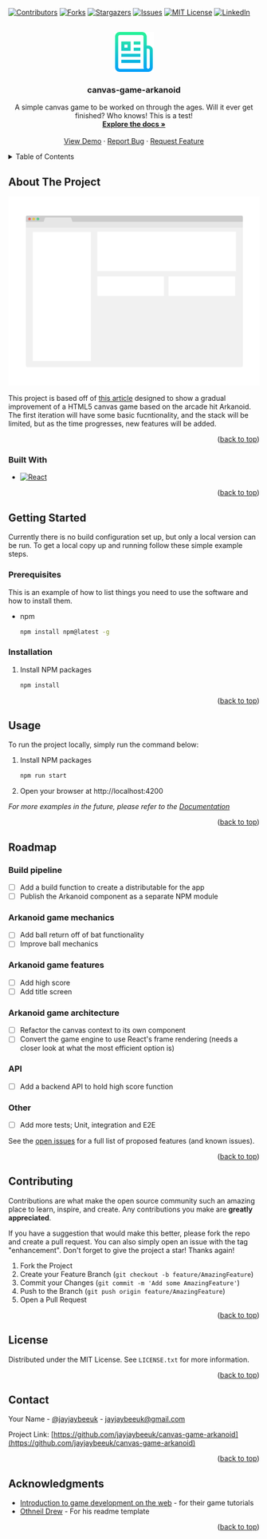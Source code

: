 <!-- Improved compatibility of back to top link: See: https://github.com/othneildrew/Best-README-Template/pull/73 -->

<a name="readme-top"></a>

<!--
*** Thanks for checking out the Best-README-Template. If you have a suggestion
*** that would make this better, please fork the repo and create a pull request
*** or simply open an issue with the tag "enhancement".
*** Don't forget to give the project a star!
*** Thanks again! Now go create something AMAZING! :D
-->

<!-- PROJECT SHIELDS -->
<!--
*** I'm using markdown "reference style" links for readability.
*** Reference links are enclosed in brackets [ ] instead of parentheses ( ).
*** See the bottom of this document for the declaration of the reference variables
*** for contributors-url, forks-url, etc. This is an optional, concise syntax you may use.
*** https://www.markdownguide.org/basic-syntax/#reference-style-links
-->

[![Contributors][contributors-shield]][contributors-url]
[![Forks][forks-shield]][forks-url]
[![Stargazers][stars-shield]][stars-url]
[![Issues][issues-shield]][issues-url]
[![MIT License][license-shield]][license-url]
[![LinkedIn][linkedin-shield]][linkedin-url]

<!-- PROJECT LOGO -->
<br />
<div align="center">
  <a href="https://github.com/jayjaybeeuk/canvas-game-arkanoid">
    <img src="images/logo.png" alt="Logo" width="80" height="80">
  </a>

<h3 align="center">canvas-game-arkanoid</h3>

  <p align="center">
    A simple canvas game to be worked on through the ages. Will it ever get finished? Who knows! This is a test!
    <br />
    <a href="https://github.com/jayjaybeeuk/canvas-game-arkanoid"><strong>Explore the docs »</strong></a>
    <br />
    <br />
    <a href="https://github.com/jayjaybeeuk/canvas-game-arkanoid">View Demo</a>
    ·
    <a href="https://github.com/jayjaybeeuk/canvas-game-arkanoid/issues">Report Bug</a>
    ·
    <a href="https://github.com/jayjaybeeuk/canvas-game-arkanoid/issues">Request Feature</a>
  </p>
</div>

<!-- TABLE OF CONTENTS -->
<details>
  <summary>Table of Contents</summary>
  <ol>
    <li>
      <a href="#about-the-project">About The Project</a>
      <ul>
        <li><a href="#built-with">Built With</a></li>
      </ul>
    </li>
    <li>
      <a href="#getting-started">Getting Started</a>
      <ul>
        <li><a href="#prerequisites">Prerequisites</a></li>
        <li><a href="#installation">Installation</a></li>
      </ul>
    </li>
    <li><a href="#usage">Usage</a></li>
    <li><a href="#roadmap">Roadmap</a></li>
    <li><a href="#contributing">Contributing</a></li>
    <li><a href="#license">License</a></li>
    <li><a href="#contact">Contact</a></li>
    <li><a href="#acknowledgments">Acknowledgments</a></li>
  </ol>
</details>

<!-- ABOUT THE PROJECT -->

## About The Project

[![Product Name Screen Shot][product-screenshot]](https://example.com)

This project is based off of [this article](https://developer.mozilla.org/en-US/docs/Games/Introduction) designed to show a gradual improvement of a HTML5 canvas game based on the arcade hit Arkanoid. The first iteration will have some basic fucntionality, and the stack will be limited, but as the time progresses, new features will be added.

<p align="right">(<a href="#readme-top">back to top</a>)</p>

### Built With

- [![React][react.js]][react-url]

<p align="right">(<a href="#readme-top">back to top</a>)</p>

<!-- GETTING STARTED -->

## Getting Started

Currently there is no build configuration set up, but only a local version can be run. To get a local copy up and running follow these simple example steps.

### Prerequisites

This is an example of how to list things you need to use the software and how to install them.

- npm
  ```sh
  npm install npm@latest -g
  ```

### Installation

1. Install NPM packages
   ```sh
   npm install
   ```

<p align="right">(<a href="#readme-top">back to top</a>)</p>

<!-- USAGE EXAMPLES -->

## Usage

To run the project locally, simply run the command below:

1. Install NPM packages
   ```sh
   npm run start
   ```
2. Open your browser at http://localhost:4200

_For more examples in the future, please refer to the [Documentation](https://example.com)_

<p align="right">(<a href="#readme-top">back to top</a>)</p>

<!-- ROADMAP -->

## Roadmap

### Build pipeline

- [ ] Add a build function to create a distributable for the app
- [ ] Publish the Arkanoid component as a separate NPM module

### Arkanoid game mechanics

- [ ] Add ball return off of bat functionality
- [ ] Improve ball mechanics

### Arkanoid game features

- [ ] Add high score
- [ ] Add title screen

### Arkanoid game architecture

- [ ] Refactor the canvas context to its own component
- [ ] Convert the game engine to use React's frame rendering (needs a closer look at what the most efficient option is)

### API

- [ ] Add a backend API to hold high score function

### Other

- [ ] Add more tests; Unit, integration and E2E

See the [open issues](https://github.com/jayjaybeeuk/canvas-game-arkanoid/issues) for a full list of proposed features (and known issues).

<p align="right">(<a href="#readme-top">back to top</a>)</p>

<!-- CONTRIBUTING -->

## Contributing

Contributions are what make the open source community such an amazing place to learn, inspire, and create. Any contributions you make are **greatly appreciated**.

If you have a suggestion that would make this better, please fork the repo and create a pull request. You can also simply open an issue with the tag "enhancement".
Don't forget to give the project a star! Thanks again!

1. Fork the Project
2. Create your Feature Branch (`git checkout -b feature/AmazingFeature`)
3. Commit your Changes (`git commit -m 'Add some AmazingFeature'`)
4. Push to the Branch (`git push origin feature/AmazingFeature`)
5. Open a Pull Request

<p align="right">(<a href="#readme-top">back to top</a>)</p>

<!-- LICENSE -->

## License

Distributed under the MIT License. See `LICENSE.txt` for more information.

<p align="right">(<a href="#readme-top">back to top</a>)</p>

<!-- CONTACT -->

## Contact

Your Name - [@jayjaybeeuk](https://twitter.com/jayjaybeeuk) - jayjaybeeuk@gmail.com

Project Link: [https://github.com/jayjaybeeuk/canvas-game-arkanoid](https://github.com/jayjaybeeuk/canvas-game-arkanoid)

<p align="right">(<a href="#readme-top">back to top</a>)</p>

<!-- ACKNOWLEDGMENTS -->

## Acknowledgments

- [Introduction to game development on the web](https://developer.mozilla.org/en-US/docs/Games/Introduction) - for their game tutorials
- [Othneil Drew](https://github.com/othneildrew) - For his readme template

<p align="right">(<a href="#readme-top">back to top</a>)</p>

<!-- MARKDOWN LINKS & IMAGES -->
<!-- https://www.markdownguide.org/basic-syntax/#reference-style-links -->

[contributors-shield]: https://img.shields.io/github/contributors/jayjaybeeuk/canvas-game-arkanoid.svg?style=for-the-badge
[contributors-url]: https://github.com/jayjaybeeuk/canvas-game-arkanoid/graphs/contributors
[forks-shield]: https://img.shields.io/github/forks/jayjaybeeuk/canvas-game-arkanoid.svg?style=for-the-badge
[forks-url]: https://github.com/jayjaybeeuk/canvas-game-arkanoid/network/members
[stars-shield]: https://img.shields.io/github/stars/jayjaybeeuk/canvas-game-arkanoid.svg?style=for-the-badge
[stars-url]: https://github.com/jayjaybeeuk/canvas-game-arkanoid/stargazers
[issues-shield]: https://img.shields.io/github/issues/jayjaybeeuk/canvas-game-arkanoid.svg?style=for-the-badge
[issues-url]: https://github.com/jayjaybeeuk/canvas-game-arkanoid/issues
[license-shield]: https://img.shields.io/github/license/jayjaybeeuk/canvas-game-arkanoid.svg?style=for-the-badge
[license-url]: https://github.com/jayjaybeeuk/canvas-game-arkanoid/blob/master/LICENSE.txt
[linkedin-shield]: https://img.shields.io/badge/-LinkedIn-black.svg?style=for-the-badge&logo=linkedin&colorB=555
[linkedin-url]: https://linkedin.com/in/james-bolton-a3956115
[product-screenshot]: images/screenshot.png
[next.js]: https://img.shields.io/badge/next.js-000000?style=for-the-badge&logo=nextdotjs&logoColor=white
[next-url]: https://nextjs.org/
[react.js]: https://img.shields.io/badge/React-20232A?style=for-the-badge&logo=react&logoColor=61DAFB
[react-url]: https://reactjs.org/
[vue.js]: https://img.shields.io/badge/Vue.js-35495E?style=for-the-badge&logo=vuedotjs&logoColor=4FC08D
[vue-url]: https://vuejs.org/
[angular.io]: https://img.shields.io/badge/Angular-DD0031?style=for-the-badge&logo=angular&logoColor=white
[angular-url]: https://angular.io/
[svelte.dev]: https://img.shields.io/badge/Svelte-4A4A55?style=for-the-badge&logo=svelte&logoColor=FF3E00
[svelte-url]: https://svelte.dev/
[laravel.com]: https://img.shields.io/badge/Laravel-FF2D20?style=for-the-badge&logo=laravel&logoColor=white
[laravel-url]: https://laravel.com
[bootstrap.com]: https://img.shields.io/badge/Bootstrap-563D7C?style=for-the-badge&logo=bootstrap&logoColor=white
[bootstrap-url]: https://getbootstrap.com
[jquery.com]: https://img.shields.io/badge/jQuery-0769AD?style=for-the-badge&logo=jquery&logoColor=white
[jquery-url]: https://jquery.com
